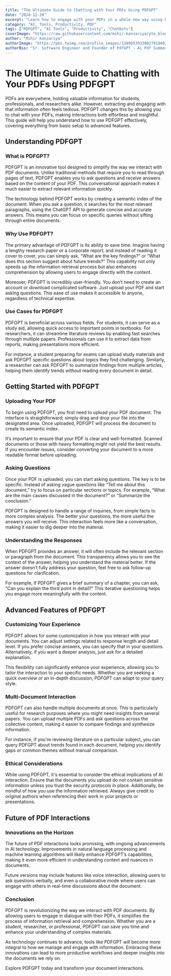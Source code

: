 ```yaml
---
title: "The Ultimate Guide to Chatting with Your PDFs Using PDFGPT"
date: "2024-12-20"
excerpt: "Learn how to engage with your PDFs in a whole new way using PDFGPT. This guide covers everything from setup to advanced tips. No accounts needed, just straightforward chatting with your documents."
category: "AI, Tools, Productivity, PDF"
tags: ["PDFGPT", "AI Tools", "Productivity", "Chatbots"]
coverImage: "https://raw.githubusercontent.com/mihir-kanzariya/yto_blog_posts/refs/heads/main/blog_01_banner.webp"
author: "Mihir Kanzariya"
authorImage: "https://pbs.twimg.com/profile_images/1389853933082791940/BYNLuvVp_400x400.jpg"
authorBio: "Sr. Software Engineer and Founder of PdfGPT - Ai Pdf Summerizer"
---
```


# The Ultimate Guide to Chatting with Your PDFs Using PDFGPT

PDFs are everywhere, holding valuable information for students, professionals, and researchers alike. However, extracting and engaging with that information often feels tedious. PDFGPT changes this by allowing you to chat with your PDFs, making interactions both effortless and insightful. This guide will help you understand how to use PDFGPT effectively, covering everything from basic setup to advanced features.

## Understanding PDFGPT

### What is PDFGPT?

PDFGPT is an innovative tool designed to simplify the way we interact with PDF documents. Unlike traditional methods that require you to read through pages of text, PDFGPT enables you to ask questions and receive answers based on the content of your PDF. This conversational approach makes it much easier to extract relevant information quickly.

The technology behind PDFGPT works by creating a semantic index of the document. When you ask a question, it searches for the most relevant paragraphs, using the ChatGPT API to generate concise and accurate answers. This means you can focus on specific queries without sifting through entire documents.

### Why Use PDFGPT?

The primary advantage of PDFGPT is its ability to save time. Imagine having a lengthy research paper or a corporate report, and instead of reading it cover to cover, you can simply ask, “What are the key findings?” or “What does this section suggest about future trends?” This capability not only speeds up the information retrieval process but also enhances comprehension by allowing users to engage directly with the content.

Moreover, PDFGPT is incredibly user-friendly. You don’t need to create an account or download complicated software. Just upload your PDF and start asking questions. This ease of use makes it accessible to anyone, regardless of technical expertise.

### Use Cases for PDFGPT

PDFGPT is beneficial across various fields. For students, it can serve as a study aid, allowing quick access to important points in textbooks. For researchers, it can streamline literature reviews by enabling fast searches through multiple papers. Professionals can use it to extract data from reports, making presentations more efficient.

For instance, a student preparing for exams can upload study materials and ask PDFGPT specific questions about topics they find challenging. Similarly, a researcher can ask PDFGPT to summarize findings from multiple articles, helping them identify trends without reading every document in detail.

## Getting Started with PDFGPT

### Uploading Your PDF

To begin using PDFGPT, you first need to upload your PDF document. The interface is straightforward; simply drag and drop your file into the designated area. Once uploaded, PDFGPT will process the document to create its semantic index.

It’s important to ensure that your PDF is clear and well-formatted. Scanned documents or those with heavy formatting might not yield the best results. If you encounter issues, consider converting your document to a more readable format before uploading.

### Asking Questions

Once your PDF is uploaded, you can start asking questions. The key is to be specific. Instead of asking vague questions like “Tell me about this document,” try to focus on particular sections or topics. For example, “What are the main causes discussed in the document?” or “Summarize the conclusion.”

PDFGPT is designed to handle a range of inquiries, from simple facts to more complex analysis. The better your questions, the more useful the answers you will receive. This interaction feels more like a conversation, making it easier to dig deeper into the material.

### Understanding the Responses

When PDFGPT provides an answer, it will often include the relevant section or paragraph from the document. This transparency allows you to see the context of the answer, helping you understand the material better. If the answer doesn’t fully address your question, feel free to ask follow-up questions for clarification.

For example, if PDFGPT gives a brief summary of a chapter, you can ask, “Can you explain the third point in detail?” This iterative questioning helps you engage more meaningfully with the content.

## Advanced Features of PDFGPT

### Customizing Your Experience

PDFGPT allows for some customization in how you interact with your documents. You can adjust settings related to response length and detail level. If you prefer concise answers, you can specify that in your questions. Alternatively, if you want a deeper analysis, just ask for a detailed explanation.

This flexibility can significantly enhance your experience, allowing you to tailor the interaction to your specific needs. Whether you are seeking a quick overview or an in-depth discussion, PDFGPT can adapt to your query style.

### Multi-Document Interaction

PDFGPT can also handle multiple documents at once. This is particularly useful for research purposes where you might need insights from several papers. You can upload multiple PDFs and ask questions across the collective content, making it easier to compare findings and synthesize information.

For instance, if you're reviewing literature on a particular subject, you can query PDFGPT about trends found in each document, helping you identify gaps or common themes without manual comparison.

### Ethical Considerations

While using PDFGPT, it's essential to consider the ethical implications of AI interaction. Ensure that the documents you upload do not contain sensitive information unless you trust the security protocols in place. Additionally, be mindful of how you use the information retrieved. Always give credit to original authors when referencing their work in your projects or presentations.

## Future of PDF Interactions

### Innovations on the Horizon

The future of PDF interactions looks promising, with ongoing advancements in AI technology. Improvements in natural language processing and machine learning algorithms will likely enhance PDFGPT’s capabilities, making it even more efficient in understanding context and nuances in documents.

Future versions may include features like voice interaction, allowing users to ask questions verbally, and even a collaborative mode where users can engage with others in real-time discussions about the document.

### Conclusion

PDFGPT is revolutionizing the way we interact with PDF documents. By allowing users to engage in dialogue with their PDFs, it simplifies the process of information retrieval and comprehension. Whether you are a student, researcher, or professional, PDFGPT can save you time and enhance your understanding of complex materials.

As technology continues to advance, tools like PDFGPT will become more integral to how we manage and engage with information. Embracing these innovations can lead to more productive workflows and deeper insights into the documents we rely on.

Explore PDFGPT today and transform your document interactions.